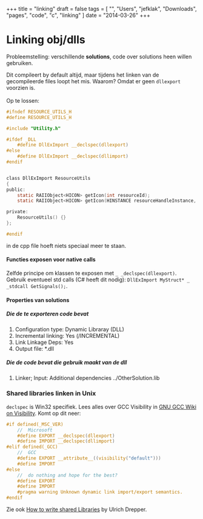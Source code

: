 +++
title = "linking"
draft = false
tags = [
    "",
    "Users",
    "jefklak",
    "Downloads",
    "pages",
    "code",
    "c",
    "linking"
]
date = "2014-03-26"
+++
# Linking obj/dlls 

Probleemstelling: verschillende **solutions**, code over solutions heen willen gebruiken. 

Dit compileert by default altijd, maar tijdens het linken van de gecompileerde files loopt het mis. Waarom? Omdat er geen `dllexport` voorzien is. 
<br/><br/> Op te lossen:

```c
#ifndef RESOURCE_UTILS_H
#define RESOURCE_UTILS_H

#include "Utility.h"

#ifdef _DLL
	#define DllExImport __declspec(dllexport)
#else
	#define DllExImport __declspec(dllimport)
#endif


class DllExImport ResourceUtils
{
public:
	static RAIIObject<HICON> getIcon(int resourceId);
	static RAIIObject<HICON> getIcon(HINSTANCE resourceHandleInstance, int resourceId);

private:
	ResourceUtils() {}
};

#endif
```

in de cpp file hoeft niets speciaal meer te staan. 

#### Functies exposen voor native calls 

Zelfde principe om klassen te exposen met `_ _declspec(dllexport)`. Gebruik eventueel std calls (C# heeft dit nodig): `DllExImport MyStruct* _ _stdcall GetSignals();`.

#### Properties van solutions 

##### Die de te exporteren code bevat 

  1. Configuration type: Dynamic Libraray (DLL)
  2. Incremental linking: Yes (/INCREMENTAL)
  3. Link Linkage Deps: Yes
  4. Output file: *.dll

##### Die de code bevat die gebruik maakt van de dll 

  1. Linker; Input: Additional dependencies ../OtherSolution.lib

### Shared libraries linken in Unix 

`declspec` is Win32 specifiek. Lees alles over GCC Visibility in [GNU GCC Wiki on Visibility](http://gcc.gnu.org/wiki/Visibility). Komt op dit neer:

```c
#if defined(_MSC_VER)
    //  Microsoft 
    #define EXPORT __declspec(dllexport)
    #define IMPORT __declspec(dllimport)
#elif defined(_GCC)
    //  GCC
    #define EXPORT __attribute__((visibility("default")))
    #define IMPORT
#else
    //  do nothing and hope for the best?
    #define EXPORT
    #define IMPORT
    #pragma warning Unknown dynamic link import/export semantics.
#endif
```

Zie ook [How to write shared Libraries](http://www.akkadia.org/drepper/dsohowto.pdf) by Ulrich Drepper.